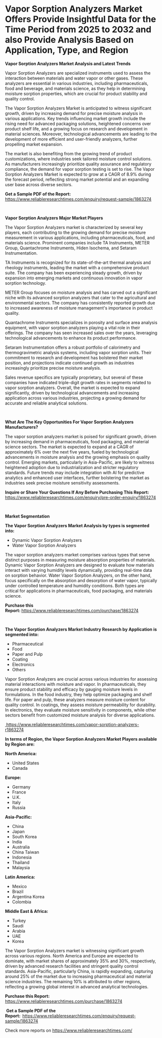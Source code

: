 <p><h1>Vapor Sorption Analyzers Market Offers Provide Insightful Data for the Time Period from 2025 to 2032 and also Provide Analysis Based on Application, Type, and Region</h1></p><p><strong>Vapor Sorption Analyzers Market Analysis and Latest Trends</strong></p>
<p><p>Vapor Sorption Analyzers are specialized instruments used to assess the interaction between materials and water vapor or other gases. These analyzers are essential in various industries, including pharmaceuticals, food and beverage, and materials science, as they help in determining moisture sorption properties, which are crucial for product stability and quality control.</p><p>The Vapor Sorption Analyzers Market is anticipated to witness significant growth, driven by increasing demand for precise moisture analysis in various applications. Key trends influencing market growth include the rising need for advanced packaging solutions, heightened concerns over product shelf life, and a growing focus on research and development in material sciences. Moreover, technological advancements are leading to the development of more efficient and user-friendly analyzers, further propelling market expansion.</p><p>The market is also benefiting from the growing trend of product customizations, where industries seek tailored moisture control solutions. As manufacturers increasingly prioritize quality assurance and regulatory compliance, the demand for vapor sorption testing is set to rise. The Vapor Sorption Analyzers Market is expected to grow at a CAGR of 8.9% during the forecast period, reflecting strong market potential and an expanding user base across diverse sectors.</p></p>
<p><strong>Get a Sample PDF of the Report:&nbsp;</strong> <a href="https://www.reliableresearchtimes.com/enquiry/request-sample/1863274?utm_campaign=3581&utm_medium=2&utm_source=Github&utm_content=ia&utm_term=10042025&utm_id=vapor-sorption-analyzers">https://www.reliableresearchtimes.com/enquiry/request-sample/1863274</a></p>
<p>&nbsp;</p>
<p><strong>Vapor Sorption Analyzers Major Market Players</strong></p>
<p><p>The Vapor Sorption Analyzers market is characterized by several key players, each contributing to the growing demand for precise moisture measurement in various applications, including pharmaceuticals, food, and materials science. Prominent companies include TA Instruments, METER Group, Quantachrome Instruments, Hiden Isochema, and Setaram Instrumentation.</p><p>TA Instruments is recognized for its state-of-the-art thermal analysis and rheology instruments, leading the market with a comprehensive product suite. The company has been experiencing steady growth, driven by expansion into emerging markets and continuous innovation in vapor sorption technology.</p><p>METER Group focuses on moisture analysis and has carved out a significant niche with its advanced sorption analyzers that cater to the agricultural and environmental sectors. The company has consistently reported growth due to increased awareness of moisture management's importance in product quality.</p><p>Quantachrome Instruments specializes in porosity and surface area analysis equipment, with vapor sorption analyzers playing a vital role in their offerings. The company has seen increased sales over the years, leveraging technological advancements to enhance its product performance.</p><p>Setaram Instrumentation offers a robust portfolio of calorimetry and thermogravimetric analysis systems, including vapor sorption units. Their commitment to research and development has bolstered their market position, and projections indicate continued growth as industries increasingly prioritize precise moisture analysis.</p><p>Sales revenue specifics are typically proprietary, but several of these companies have indicated triple-digit growth rates in segments related to vapor sorption analyzers. Overall, the market is expected to expand significantly, driven by technological advancements and increasing application across various industries, projecting a growing demand for accurate and reliable analytical solutions.</p></p>
<p>&nbsp;</p>
<p><strong>What Are The Key Opportunities For Vapor Sorption Analyzers Manufacturers?</strong></p>
<p><p>The vapor sorption analyzers market is poised for significant growth, driven by increasing demand in pharmaceuticals, food packaging, and material science sectors. The market is expected to expand at a CAGR of approximately 6% over the next five years, fueled by technological advancements in moisture analysis and the growing emphasis on quality control. Emerging markets, particularly in Asia-Pacific, are likely to witness heightened adoption due to industrialization and stricter regulatory standards. Future trends may include integration with AI for predictive analytics and enhanced user interfaces, further bolstering the market as industries seek precise moisture sensitivity assessments.</p></p>
<p><strong>Inquire or Share Your Questions If Any Before Purchasing This Report:</strong> <a href="https://www.reliableresearchtimes.com/enquiry/pre-order-enquiry/1863274?utm_campaign=3581&utm_medium=2&utm_source=Github&utm_content=ia&utm_term=10042025&utm_id=vapor-sorption-analyzers">https://www.reliableresearchtimes.com/enquiry/pre-order-enquiry/1863274</a></p>
<p>&nbsp;</p>
<p><strong>Market Segmentation</strong></p>
<p><strong>The Vapor Sorption Analyzers Market Analysis by types is segmented into:</strong></p>
<p><ul><li>Dynamic Vapor Sorption Analyzers</li><li>Water Vapor Sorption Analyzers</li></ul></p>
<p><p>The vapor sorption analyzers market comprises various types that serve distinct purposes in measuring moisture absorption properties of materials. Dynamic Vapor Sorption Analyzers are designed to evaluate how materials interact with varying humidity levels dynamically, providing real-time data on sorption behavior. Water Vapor Sorption Analyzers, on the other hand, focus specifically on the absorption and desorption of water vapor, typically under controlled temperature and humidity conditions. Both types are critical for applications in pharmaceuticals, food packaging, and materials science.</p></p>
<p><strong>Purchase this Report:&nbsp;</strong><a href="https://www.reliableresearchtimes.com/purchase/1863274?utm_campaign=3581&utm_medium=2&utm_source=Github&utm_content=ia&utm_term=10042025&utm_id=vapor-sorption-analyzers">https://www.reliableresearchtimes.com/purchase/1863274</a></p>
<p>&nbsp;</p>
<p><strong>The Vapor Sorption Analyzers Market Industry Research by Application is segmented into:</strong></p>
<p><ul><li>Pharmaceutical</li><li>Food</li><li>Paper and Pulp</li><li>Coating</li><li>Electronics</li><li>Others</li></ul></p>
<p><p>Vapor Sorption Analyzers are crucial across various industries for assessing material interactions with moisture and vapor. In pharmaceuticals, they ensure product stability and efficacy by gauging moisture levels in formulations. In the food industry, they help optimize packaging and shelf life. For paper and pulp, these analyzers measure moisture content for quality control. In coatings, they assess moisture permeability for durability. In electronics, they evaluate moisture sensitivity in components, while other sectors benefit from customized moisture analysis for diverse applications.</p></p>
<p><a href="https://www.reliableresearchtimes.com/vapor-sorption-analyzers-r1863274?utm_campaign=3581&utm_medium=2&utm_source=Github&utm_content=ia&utm_term=10042025&utm_id=vapor-sorption-analyzers">&nbsp;https://www.reliableresearchtimes.com/vapor-sorption-analyzers-r1863274</a></p>
<p><strong>In terms of Region, the Vapor Sorption Analyzers Market Players available by Region are:</strong></p>
<p>
    <p> <strong> North America: </strong>
        <ul>
            <li>United States</li>
            <li>Canada</li>
        </ul>
        </p> 
    <p> <strong> Europe: </strong>
        <ul>
            <li>Germany</li>
            <li>France</li>
            <li>U.K.</li>
            <li>Italy</li>
            <li>Russia</li>
        </ul>
        </p> 
    <p> <strong> Asia-Pacific: </strong>
        <ul>
            <li>China</li>
            <li>Japan</li>
            <li>South Korea</li>
            <li>India</li>
            <li>Australia</li>
            <li>China Taiwan</li>
            <li>Indonesia</li>
            <li>Thailand</li>
            <li>Malaysia</li>
        </ul>
        </p> 
    <p> <strong> Latin America: </strong>
        <ul>
            <li>Mexico</li>
            <li>Brazil</li>
            <li>Argentina Korea</li>
            <li>Colombia</li>
        </ul>
        </p> 
    <p> <strong> Middle East & Africa: </strong>
        <ul>
            <li>Turkey</li>
            <li>Saudi</li>
            <li>Arabia</li>
            <li>UAE</li>
            <li>Korea</li>
        </ul>
    </p>
    </p>
<p><p>The Vapor Sorption Analyzers market is witnessing significant growth across various regions. North America and Europe are expected to dominate, with market shares of approximately 35% and 30%, respectively, driven by advanced research facilities and stringent quality control standards. Asia-Pacific, particularly China, is rapidly expanding, capturing around 25% of the market due to increasing pharmaceutical and material science industries. The remaining 10% is attributed to other regions, reflecting a growing global interest in advanced analytical technologies.</p></p>
<p><strong>Purchase this Report: </strong><a href="https://www.reliableresearchtimes.com/purchase/1863274?utm_campaign=3581&utm_medium=2&utm_source=Github&utm_content=ia&utm_term=10042025&utm_id=vapor-sorption-analyzers">https://www.reliableresearchtimes.com/purchase/1863274</a></p>
<p>&nbsp;<strong>Get a Sample PDF of the Report:&nbsp;&nbsp;</strong><a href="https://www.reliableresearchtimes.com/enquiry/request-sample/1863274?utm_campaign=3581&utm_medium=2&utm_source=Github&utm_content=ia&utm_term=10042025&utm_id=vapor-sorption-analyzers">https://www.reliableresearchtimes.com/enquiry/request-sample/1863274</a></p>
<p><strong></strong></p>
<p>Check more reports on <a href="https://www.reliableresearchtimes.com/?utm_campaign=3581&utm_medium=2&utm_source=Github&utm_content=ia&utm_term=10042025&utm_id=vapor-sorption-analyzers">https://www.reliableresearchtimes.com/</a></p>